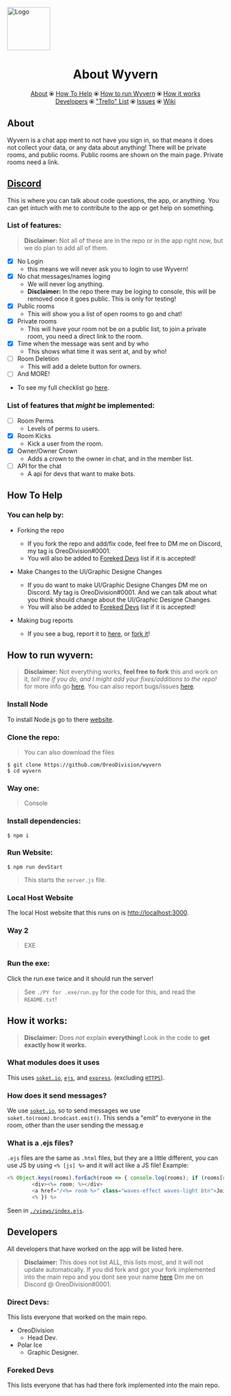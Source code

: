 <img src="https://cdn.discordapp.com/attachments/826150434581643264/827516742280544287/Icon.png" alt="Logo"  style='height: 100px; width: 100px' align="center">
<h1 align="center">About Wyvern</h1>
<p align="center"><a href="https://github.com/OreoDivision/wyvern#about">About</a> ⦿ <a href="https://github.com/OreoDivision/wyvern#how-to-help">How To Help</a> ⦿ <a href="https://github.com/OreoDivision/wyvern#how-to-run-wyvern">How to run Wyvern</a> ⦿ <a href="https://github.com/OreoDivision/wyvern#how-it-works">How it works</a> <br> <a href="https://github.com/OreoDivision/wyvern#developers">Developers</a> ⦿ <a href="https://www.taskade.com/d/AjDQGcMqEVdw6EgX?share=view&view=dtP5qeBzR9kZ46ea">"Trello" List</a> ⦿ <a href="https://github.com/OreoDivision/wyvern/issues">Issues</a> ⦿ <a href="https://github.com/OreoDivision/wyvern/wiki">Wiki</a></p>

## About
Wyvern is a chat app ment to not have you sign in, so that means it does not collect your data, or any data about anything! There will be private rooms, and public rooms. Public rooms are shown on the main page. Private rooms need a link.

## [Discord](https://discord.com/invite/9kvTg7Pk5W)  
This is where you can talk about code questions, the app, or anything. You can get intuch with me to contribute to the app or get help on something.

### List of features:
> **Disclaimer:** Not all of these are in the repo or in the app right now, but we do plan to add all of them.

- [x] No Login
	* this means we will never ask you to login to use Wyvern!
- [x] No chat messages/names loging
	* We will never log anything.
	* **Disclaimer:** In the repo there may be loging to console, this will be removed once it goes public. This is only for testing!
- [x] Public rooms
	* This will show you a list of open rooms to go and chat!
- [x] Private rooms
	* This will have your room not be on a public list, to join a private room, you need a direct link to the room.
- [x] Time when the message was sent and by who
	* This shows what time it was sent at, and by who!
- [ ] Room Deletion
	* This will add a delete button for owners.
- [ ] And MORE!

* To see my full checklist go [here](https://www.taskade.com/d/AjDQGcMqEVdw6EgX?share=view&view=dtP5qeBzR9kZ46ea).

### List of features that ***might*** be implemented:
- [ ] Room Perms
	* Levels of perms to users.
- [x] Room Kicks
	* Kick a user from the room.
- [x] Owner/Owner Crown
	* Adds a crown to the owner in chat, and in the member list.
- [ ] API for the chat
	* A api for devs that want to make bots.

## How To Help
### You can help by:
* Forking the repo
	* If you fork the repo and add/fix code, feel free to DM me on Discord, my tag is OreoDivision#0001.
	* You will also be added to [Foreked Devs](https://github.com/OreoDivision/wyvern#foreked-devs) list if it is accepted! 

* Make Changes to the UI/Graphic Designe Changes
	* If you do want to make UI/Graphic Designe Changes DM me on Discord. My tag is OreoDivision#0001. And we can talk about what you think should change about the UI/Graphic Designe Changes.
	* You will also be added to [Foreked Devs](https://github.com/OreoDivision/wyvern#foreked-devs) list if it is accepted! 
* Making bug reports
	* If you see a bug, report it to [here](https://github.com/OreoDivision/wyvern/issues), or [fork it](https://github.com/OreoDivision/wyvern#how-to-help)!

## How to run wyvern:
> **Disclaimer:** Not everything works, __feel free__ **to fork** this and work on it, *tell me if you do, and I might add your fixes/additions to the repo!* for more info go [here](https://github.com/OreoDivision/wyvern#how-to-help). You can also report bugs/issues [here](https://github.com/OreoDivision/wyvern/issues).

### Install Node
To install Node.js go to there [website](https://nodejs.org/en/).

### Clone the repo:
> You can also download the files
```console
$ git clone https://github.com/OreoDivision/wyvern
$ cd wyvern
```
### Way one:
> Console

### Install dependencies:
```cosnole
$ npm i
```

### Run Website:
```console
$ npm run devStart
```
> This starts the `server.js` file.

### Local Host Website
The local Host website that this runs on is [http://localhost:3000](http://localhost:3000).

### Way 2
> EXE
### Run the exe:
Click the run.exe twice and it should run the server!
> See `./PY for .exe/run.py` for the code for this, and read the `README.txt`!

## How it works:
> **Disclaimer:** Does *not* explain __everything!__ Look in the code to **get exactly how it works.**
### What modules does it uses
This uses [`soket.io`](https://socket.io/), [`ejs`](https://ejs.co/), and [`express`](https://expressjs.com/). (excluding [`HTTPS`](https://nodejs.org/api/https.html)).
### How does it send messages?
We use [`soket.io`](https://socket.io/), so to send messages we use `soket.to(room).brodcast.emit()`. This sends a "emit" to everyone in the room, other than the user sending the messag.e 
### What is a .ejs files?
`.ejs` files are the same as `.html` files, but they are a little different, you can use JS by using `<% [js] %>` and it will act like a JS file! Example: 
```js
<% Object.keys(rooms).forEach(room => { console.log(rooms); if (rooms[room].public == 'on') {return;}%>
		<div><%= room; %></div>
		<a href="/<%= room %>" class="waves-effect waves-light btn">Join</a>
		<% }) %>
```
Seen in [`./views/index.ejs`](https://github.com/OreoDivision/wyvern/blob/main/views/index.ejs).

## Developers
All developers that have worked on the app will be listed here.

> **Disclaimer:** This does not list ALL, this lists most, and it will not update automatically. If you did fork and got your fork implemented into the main repo and you dont see your name [here](https://github.com/OreoDivision/wyvern#foreked-devs) Dm me on Discord @ OreoDivision#0001.

### Direct Devs:
This lists everyone that worked on the main repo.
* OreoDivision
	* Head Dev.
* Polar Ice
	* Graphic Designer.

### Foreked Devs
This lists everyone that has had there fork implemented into the main repo.